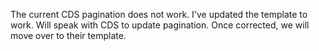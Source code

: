 The current CDS pagination does not work. I've updated the template to work. Will speak with CDS to update pagination.
Once corrected, we will move over to their template.